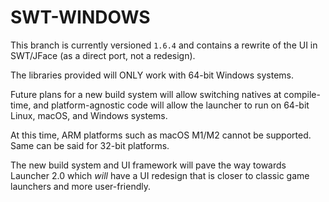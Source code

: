 # SWT-WINDOWS
This branch is currently versioned `1.6.4` and contains a rewrite of the UI in SWT/JFace (as a direct port, not a redesign).

The libraries provided will ONLY work with 64-bit Windows systems.

Future plans for a new build system will allow switching natives at compile-time, and platform-agnostic code will allow the launcher to run on 64-bit Linux, macOS, and Windows systems.

At this time, ARM platforms such as macOS M1/M2 cannot be supported. Same can be said for 32-bit platforms.


The new build system and UI framework will pave the way towards Launcher 2.0 which _will_ have a UI redesign that is closer to classic game launchers and more user-friendly.
